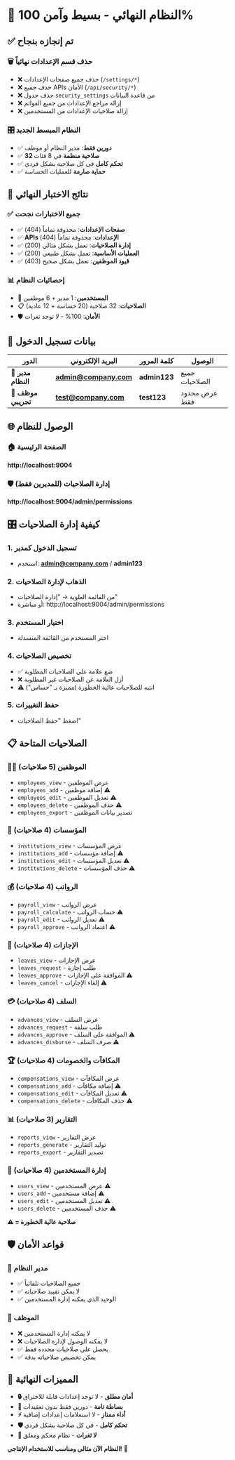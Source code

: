 # 🎉 النظام النهائي - بسيط وآمن 100%

## ✅ تم إنجازه بنجاح

### 🗑️ **حذف قسم الإعدادات نهائياً**
- ❌ حذف جميع صفحات الإعدادات (`/settings/*`)
- ❌ حذف جميع APIs الأمان (`/api/security/*`)
- ❌ حذف جدول `security_settings` من قاعدة البيانات
- ❌ إزالة مراجع الإعدادات من جميع القوائم
- ❌ إزالة صلاحيات الإعدادات من المستخدمين

### 🎛️ **النظام المبسط الجديد**
- ✅ **دورين فقط**: مدير النظام أو موظف
- ✅ **32 صلاحية منظمة** في 8 فئات
- ✅ **تحكم كامل** في كل صلاحية بشكل فردي
- ✅ **حماية صارمة** للعمليات الحساسة

## 🧪 نتائج الاختبار النهائي

### ✅ **جميع الاختبارات نجحت**
- ✅ **صفحات الإعدادات**: محذوفة تماماً (404)
- ✅ **APIs الإعدادات**: محذوفة تماماً (404)
- ✅ **إدارة الصلاحيات**: تعمل بشكل مثالي (200)
- ✅ **العمليات الأساسية**: تعمل بشكل طبيعي (200)
- ✅ **قيود الموظفين**: تعمل بشكل صحيح (403)

### 📊 **إحصائيات النظام**
- 👥 **المستخدمين**: 1 مدير + 6 موظفين
- 📋 **الصلاحيات**: 32 صلاحية (20 حساسة + 12 عادية)
- 🛡️ **الأمان**: 100% - لا توجد ثغرات

## 🔑 بيانات تسجيل الدخول

| الدور | البريد الإلكتروني | كلمة المرور | الوصول |
|-------|------------------|-------------|---------|
| **👑 مدير النظام** | **admin@company.com** | **admin123** | جميع الصلاحيات |
| **👤 موظف تجريبي** | **test@company.com** | **test123** | عرض محدود فقط |

## 🌐 الوصول للنظام

### 🏠 **الصفحة الرئيسية**
**http://localhost:9004**

### 🛡️ **إدارة الصلاحيات (للمديرين فقط)**
**http://localhost:9004/admin/permissions**

## 🎛️ كيفية إدارة الصلاحيات

### 1. **تسجيل الدخول كمدير**
- استخدم: **admin@company.com** / **admin123**

### 2. **الذهاب لإدارة الصلاحيات**
- من القائمة العلوية → "إدارة الصلاحيات"
- أو مباشرة: http://localhost:9004/admin/permissions

### 3. **اختيار المستخدم**
- اختر المستخدم من القائمة المنسدلة

### 4. **تخصيص الصلاحيات**
- ✅ ضع علامة على الصلاحيات المطلوبة
- ❌ أزل العلامة عن الصلاحيات غير المطلوبة
- ⚠️ انتبه للصلاحيات عالية الخطورة (مميزة بـ "حساس")

### 5. **حفظ التغييرات**
- اضغط "حفظ الصلاحيات"

## 📋 الصلاحيات المتاحة

### 🧑‍💼 **الموظفين** (5 صلاحيات)
- `employees_view` - عرض الموظفين
- `employees_add` - إضافة موظفين ⚠️
- `employees_edit` - تعديل الموظفين ⚠️
- `employees_delete` - حذف الموظفين ⚠️
- `employees_export` - تصدير بيانات الموظفين

### 🏢 **المؤسسات** (4 صلاحيات)
- `institutions_view` - عرض المؤسسات
- `institutions_add` - إضافة مؤسسات ⚠️
- `institutions_edit` - تعديل المؤسسات ⚠️
- `institutions_delete` - حذف المؤسسات ⚠️

### 💰 **الرواتب** (4 صلاحيات)
- `payroll_view` - عرض الرواتب
- `payroll_calculate` - حساب الرواتب ⚠️
- `payroll_edit` - تعديل الرواتب ⚠️
- `payroll_approve` - اعتماد الرواتب ⚠️

### 📅 **الإجازات** (4 صلاحيات)
- `leaves_view` - عرض الإجازات
- `leaves_request` - طلب إجازة
- `leaves_approve` - الموافقة على الإجازات ⚠️
- `leaves_cancel` - إلغاء الإجازات ⚠️

### 💳 **السلف** (4 صلاحيات)
- `advances_view` - عرض السلف
- `advances_request` - طلب سلفة
- `advances_approve` - الموافقة على السلف ⚠️
- `advances_disburse` - صرف السلف ⚠️

### 🏆 **المكافآت والخصومات** (4 صلاحيات)
- `compensations_view` - عرض المكافآت
- `compensations_add` - إضافة مكافآت ⚠️
- `compensations_edit` - تعديل المكافآت ⚠️
- `compensations_delete` - حذف المكافآت ⚠️

### 📊 **التقارير** (3 صلاحيات)
- `reports_view` - عرض التقارير
- `reports_generate` - توليد التقارير
- `reports_export` - تصدير التقارير

### 👥 **إدارة المستخدمين** (4 صلاحيات)
- `users_view` - عرض المستخدمين ⚠️
- `users_add` - إضافة مستخدمين ⚠️
- `users_edit` - تعديل المستخدمين ⚠️
- `users_delete` - حذف المستخدمين ⚠️

**⚠️ = صلاحية عالية الخطورة**

## 🛡️ قواعد الأمان

### 👑 **مدير النظام**
- ✅ جميع الصلاحيات تلقائياً
- ✅ لا يمكن تقييد صلاحياته
- ✅ الوحيد الذي يمكنه إدارة المستخدمين

### 👤 **الموظف**
- ❌ لا يمكنه إدارة المستخدمين
- ❌ لا يمكنه الوصول لإدارة الصلاحيات
- ✅ يحصل على صلاحيات محددة فقط
- ✅ يمكن تخصيص صلاحياته بدقة

## 🎯 المميزات النهائية

- **🔒 أمان مطلق** - لا توجد إعدادات قابلة للاختراق
- **🎯 بساطة تامة** - دورين فقط بدون تعقيدات
- **⚡ أداء ممتاز** - لا استعلامات إعدادات إضافية
- **🛡️ تحكم كامل** - في كل صلاحية بشكل فردي
- **🚫 لا ثغرات** - نظام محكم ومغلق

**النظام الآن مثالي ومناسب للاستخدام الإنتاجي!** 🚀
